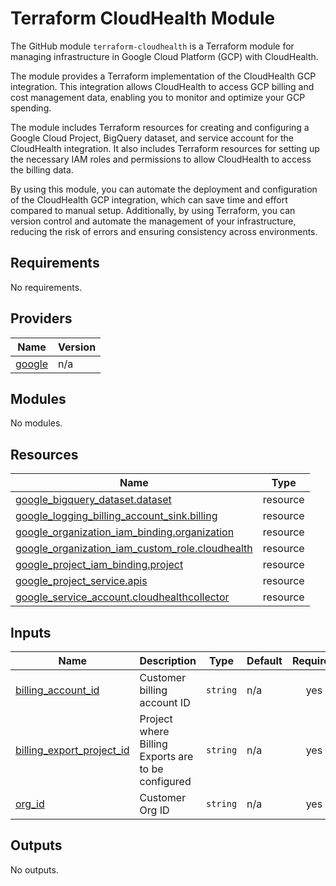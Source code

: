 # Terraform CloudHealth Module

The GitHub module `terraform-cloudhealth` is a Terraform module for managing infrastructure in Google Cloud Platform (GCP) with CloudHealth.

The module provides a Terraform implementation of the CloudHealth GCP integration. This integration allows CloudHealth to access GCP billing and cost management data, enabling you to monitor and optimize your GCP spending.

The module includes Terraform resources for creating and configuring a Google Cloud Project, BigQuery dataset, and service account for the CloudHealth integration. It also includes Terraform resources for setting up the necessary IAM roles and permissions to allow CloudHealth to access the billing data.

By using this module, you can automate the deployment and configuration of the CloudHealth GCP integration, which can save time and effort compared to manual setup. Additionally, by using Terraform, you can version control and automate the management of your infrastructure, reducing the risk of errors and ensuring consistency across environments.

## Requirements

No requirements.

## Providers

| Name | Version |
|------|---------|
| <a name="provider_google"></a> [google](#provider\_google) | n/a |

## Modules

No modules.

## Resources

| Name | Type |
|------|------|
| [google_bigquery_dataset.dataset](https://registry.terraform.io/providers/hashicorp/google/latest/docs/resources/bigquery_dataset) | resource |
| [google_logging_billing_account_sink.billing](https://registry.terraform.io/providers/hashicorp/google/latest/docs/resources/logging_billing_account_sink) | resource |
| [google_organization_iam_binding.organization](https://registry.terraform.io/providers/hashicorp/google/latest/docs/resources/organization_iam_binding) | resource |
| [google_organization_iam_custom_role.cloudhealth](https://registry.terraform.io/providers/hashicorp/google/latest/docs/resources/organization_iam_custom_role) | resource |
| [google_project_iam_binding.project](https://registry.terraform.io/providers/hashicorp/google/latest/docs/resources/project_iam_binding) | resource |
| [google_project_service.apis](https://registry.terraform.io/providers/hashicorp/google/latest/docs/resources/project_service) | resource |
| [google_service_account.cloudhealthcollector](https://registry.terraform.io/providers/hashicorp/google/latest/docs/resources/service_account) | resource |

## Inputs

| Name | Description | Type | Default | Required |
|------|-------------|------|---------|:--------:|
| <a name="input_billing_account_id"></a> [billing\_account\_id](#input\_billing\_account\_id) | Customer billing account ID | `string` | n/a | yes |
| <a name="input_billing_export_project_id"></a> [billing\_export\_project\_id](#input\_billing\_export\_project\_id) | Project where Billing Exports are to be configured | `string` | n/a | yes |
| <a name="input_org_id"></a> [org\_id](#input\_org\_id) | Customer Org ID | `string` | n/a | yes |

## Outputs

No outputs.
